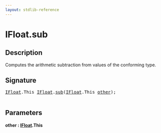 ```yaml
---
layout: stdlib-reference
---
```


# IFloat\.sub

## Description

Computes the arithmetic subtraction from values of the conforming type.




## Signature 

<pre>
<a href="../index.html" class="code_type">IFloat</a>.<span class="code_keyword">This</span> <a href="../index.html" class="code_type">IFloat</a>.<a href=".html">sub</a>(<a href="../index.html" class="code_type">IFloat</a>.<span class="code_keyword">This</span> <a href=".html#decl-other" class="code_param">other</a>);

</pre>

## Parameters

####  <a id="decl-other"></a>other  : [IFloat](../index.html)\.This

